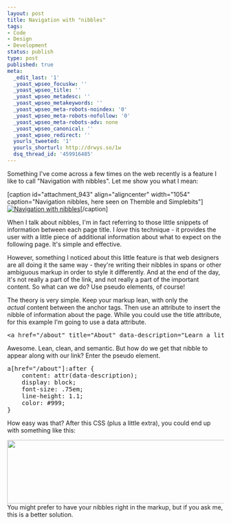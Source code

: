 ```yaml
---
layout: post
title: Navigation with "nibbles"
tags:
- Code
- Design
- Development
status: publish
type: post
published: true
meta:
  _edit_last: '1'
  _yoast_wpseo_focuskw: ''
  _yoast_wpseo_title: ''
  _yoast_wpseo_metadesc: ''
  _yoast_wpseo_metakeywords: ''
  _yoast_wpseo_meta-robots-noindex: '0'
  _yoast_wpseo_meta-robots-nofollow: '0'
  _yoast_wpseo_meta-robots-adv: none
  _yoast_wpseo_canonical: ''
  _yoast_wpseo_redirect: ''
  yourls_tweeted: '1'
  yourls_shorturl: http://drwys.so/1w
  dsq_thread_id: '459916485'
---
```

Something I've come across a few times on the web recently is a feature I like to call "Navigation with nibbles". Let me show you what I mean:

[caption id="attachment_943" align="aligncenter" width="1054" caption="Navigation nibbles, here seen on Themble and Simplebits"]<a href="http://daneden.me/wp-content/uploads/2011/11/banner.png"><img class="size-full wp-image-943" title="Navigation with nibbles" src="http://daneden.me/wp-content/uploads/2011/11/banner.png" alt="Navigation with nibbles" /></a>[/caption]

When I talk about nibbles, I'm in fact referring to those little snippets of information between each page title. I <em>love</em> this technique - it provides the user with a little piece of additional information about what to expect on the following page. It's simple and effective.

However, something I noticed about this little feature is that web designers are all doing it the same way - they're writing their nibbles in spans or other ambiguous markup in order to style it differently. And at the end of the day, it's not really a part of the link, and not really a part of the important content. So what can we do? Use pseudo elements, of course!

<!--more-->The theory is very simple. Keep your markup lean, with only the <em>actual</em> content between the anchor tags. Then use an attribute to insert the nibble of information about the page. While you could use the title attribute, for this example I'm going to use a data attribute.
<pre class="prettyprint">&lt;a href="/about" title="About" data-description="Learn a little more about me"&gt;About&lt;/a&gt;</pre>
Awesome. Lean, clean, and semantic. But how do we get that nibble to appear along with our link? Enter the pseudo element.
<pre class="prettyprint">a[href="/about"]:after {
    content: attr(data-description);
    display: block;
    font-size: .75em;
    line-height: 1.1;
    color: #999;
}</pre>
How easy was that? After this CSS (plus a little extra), you could end up with something like this:

<a href="http://daneden.me/wp-content/uploads/2011/11/mockup.png"><img class="aligncenter size-full wp-image-944" title="Pseudo elements are fun!" src="http://daneden.me/wp-content/uploads/2011/11/mockup.png" alt="" width="575" height="148" /></a>You might prefer to have your nibbles right in the markup, but if you ask me, this is a better solution.
